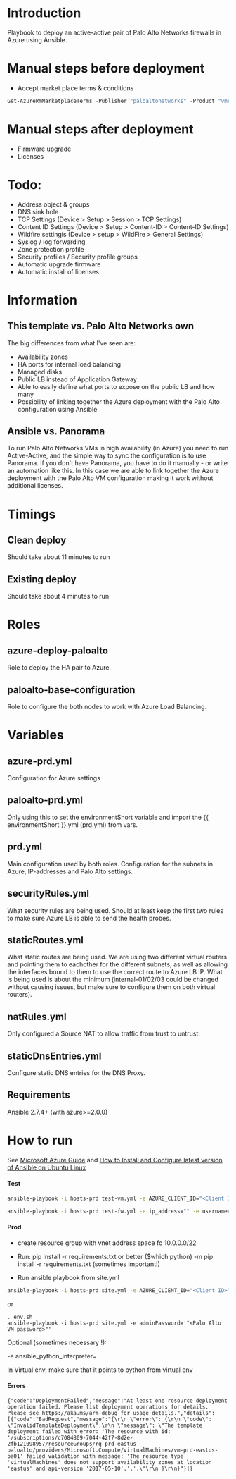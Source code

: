 # Introduction 
Playbook to deploy an active-active pair of Palo Alto Networks firewalls in Azure using Ansible.

# Manual steps before deployment
- Accept market place terms & conditions
```powershell
Get-AzureRmMarketplaceTerms -Publisher "paloaltonetworks" -Product "vmseries1" -Name "byol" | Set-AzureRmMarketplaceTerms -Accept
```

# Manual steps after deployment
- Firmware upgrade
- Licenses

# Todo:
- Address object & groups
- DNS sink hole
- TCP Settings (Device > Setup > Session > TCP Settings)
- Content ID Settings (Device > Setup > Content-ID > Content-ID Settings)
- Wildfire settingis (Device > setup > WildFire > General Settings)
- Syslog / log forwarding
- Zone protection profile
- Security profiles / Security profile groups
- Automatic upgrade firmware
- Automatic install of licenses

# Information
## This template vs. Palo Alto Networks own
The big differences from what I've seen are:
- Availability zones
- HA ports for internal load balancing
- Managed disks
- Public LB instead of Application Gateway
- Able to easily define what ports to expose on the public LB and how many
- Possibility of linking together the Azure deployment with the Palo Alto configuration using Ansible

## Ansible vs. Panorama
To run Palo Alto Networks VMs in high availability (in Azure) you need to run Active-Active, and the simple way to sync the configuration is to use Panorama.
If you don't have Panorama, you have to do it manually - or write an automation like this. In this case we are able to link together the Azure deployment with the Palo Alto VM configuration making it work without additional licenses.

# Timings
## Clean deploy
Should take about 11 minutes to run

## Existing deploy
Should take about 4 minutes to run

# Roles
## azure-deploy-paloalto
Role to deploy the HA pair to Azure.

## paloalto-base-configuration
Role to configure the both nodes to work with Azure Load Balancing.

# Variables
## azure-prd.yml
Configuration for Azure settings

## paloalto-prd.yml
Only using this to set the environmentShort variable and import the {{ environmentShort }}.yml (prd.yml) from vars.

## prd.yml
Main configuration used by both roles. Configuration for the subnets in Azure, IP-addresses and Palo Alto settings.

## securityRules.yml
What security rules are being used. Should at least keep the first two rules to make sure Azure LB is able to send the health probes.

## staticRoutes.yml
What static routes are being used. We are using two different virtual routers and pointing them to eachother for the different subnets, as well as allowing the interfaces bound to them to use the correct route to Azure LB IP.
What is being used is about the minimum (internal-01/02/03 could be changed without causing issues, but make sure to configure them on both virtual routers).

## natRules.yml
Only configured a Source NAT to allow traffic from trust to untrust.

## staticDnsEntries.yml
Configure static DNS entries for the DNS Proxy.

## Requirements

Ansible 2.7.4+ (with azure>=2.0.0)


# How to run

See [Microsoft Azure Guide](https://docs.ansible.com/ansible/latest/scenario_guides/guide_azure.html) and [How to Install and Configure latest version of Ansible on Ubuntu Linux](https://www.cyberciti.biz/faq/how-to-install-and-configure-latest-version-of-ansible-on-ubuntu-linux/)

#### Test

```bash
ansible-playbook -i hosts-prd test-vm.yml -e AZURE_CLIENT_ID="<Client ID>" -e AZURE_SECRET='"<Secret>"' -e AZURE_SUBSCRIPTION_ID="<Subscription ID>" -e AZURE_TENANT="<Tenant ID>"
```

```bash
ansible-playbook -i hosts-prd test-fw.yml -e ip_address="" -e username="" -e password='""'
```

#### Prod

- create resource group with vnet address space  fo 10.0.0.0/22

- Run: pip install -r requirements.txt  or better ($which python) -m pip install -r requirements.txt (sometimes important!)

- Run ansible playbook from site.yml

```bash
ansible-playbook -i hosts-prd site.yml -e AZURE_CLIENT_ID="<Client ID>" -e AZURE_SECRET='"<Secret>"' -e AZURE_SUBSCRIPTION_ID="<Subscription ID>" -e AZURE_TENANT="<Tenant ID>" -e adminPassword='"<Palo Alto VM password>"'
```
or 

```
. env.sh
ansible-playbook -i hosts-prd site.yml -e adminPassword='"<Palo Alto VM password>"'
```
Optional (sometimes necessary !):

-e ansible_python_interpreter=

In Virtual env, make sure that it points to python from virtual env

#### Errors

```
{"code":"DeploymentFailed","message":"At least one resource deployment operation failed. Please list deployment operations for details. Please see https://aka.ms/arm-debug for usage details.","details":[{"code":"BadRequest","message":"{\r\n \"error\": {\r\n \"code\": \"InvalidTemplateDeployment\",\r\n \"message\": \"The template deployment failed with error: 'The resource with id: '/subscriptions/c7084809-7044-42f7-8d2e-2fb121098957/resourceGroups/rg-prd-eastus-paloalto/providers/Microsoft.Compute/virtualMachines/vm-prd-eastus-pa01' failed validation with message: 'The resource type 'virtualMachines' does not support availability zones at location 'eastus' and api-version '2017-05-10'.'.'.\"\r\n }\r\n}"}]}
```
